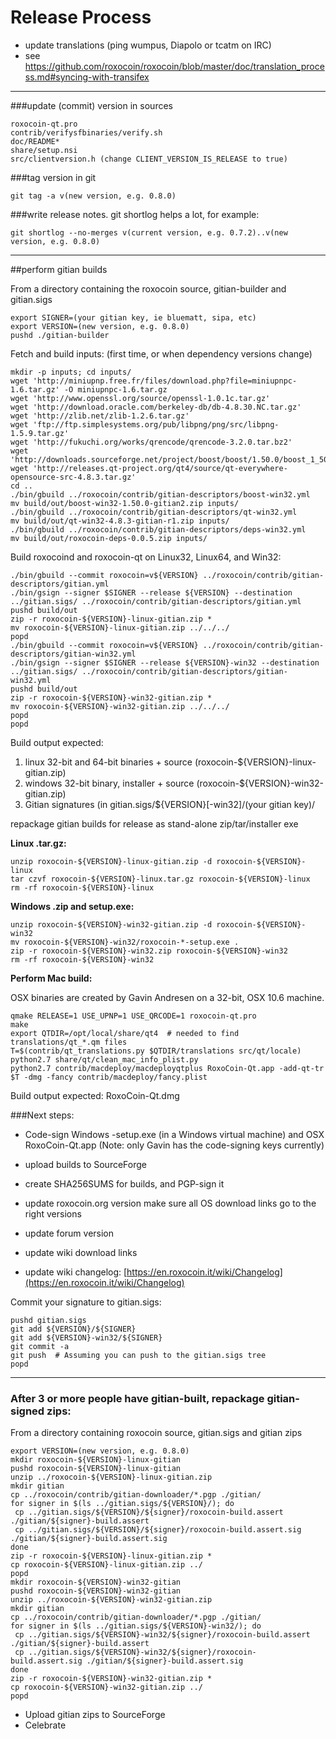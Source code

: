 Release Process
====================

* update translations (ping wumpus, Diapolo or tcatm on IRC)
* see https://github.com/roxocoin/roxocoin/blob/master/doc/translation_process.md#syncing-with-transifex

* * *

###update (commit) version in sources


	roxocoin-qt.pro
	contrib/verifysfbinaries/verify.sh
	doc/README*
	share/setup.nsi
	src/clientversion.h (change CLIENT_VERSION_IS_RELEASE to true)

###tag version in git

	git tag -a v(new version, e.g. 0.8.0)

###write release notes. git shortlog helps a lot, for example:

	git shortlog --no-merges v(current version, e.g. 0.7.2)..v(new version, e.g. 0.8.0)

* * *

##perform gitian builds

 From a directory containing the roxocoin source, gitian-builder and gitian.sigs
  
	export SIGNER=(your gitian key, ie bluematt, sipa, etc)
	export VERSION=(new version, e.g. 0.8.0)
	pushd ./gitian-builder

 Fetch and build inputs: (first time, or when dependency versions change)

	mkdir -p inputs; cd inputs/
	wget 'http://miniupnp.free.fr/files/download.php?file=miniupnpc-1.6.tar.gz' -O miniupnpc-1.6.tar.gz
	wget 'http://www.openssl.org/source/openssl-1.0.1c.tar.gz'
	wget 'http://download.oracle.com/berkeley-db/db-4.8.30.NC.tar.gz'
	wget 'http://zlib.net/zlib-1.2.6.tar.gz'
	wget 'ftp://ftp.simplesystems.org/pub/libpng/png/src/libpng-1.5.9.tar.gz'
	wget 'http://fukuchi.org/works/qrencode/qrencode-3.2.0.tar.bz2'
	wget 'http://downloads.sourceforge.net/project/boost/boost/1.50.0/boost_1_50_0.tar.bz2'
	wget 'http://releases.qt-project.org/qt4/source/qt-everywhere-opensource-src-4.8.3.tar.gz'
	cd ..
	./bin/gbuild ../roxocoin/contrib/gitian-descriptors/boost-win32.yml
	mv build/out/boost-win32-1.50.0-gitian2.zip inputs/
	./bin/gbuild ../roxocoin/contrib/gitian-descriptors/qt-win32.yml
	mv build/out/qt-win32-4.8.3-gitian-r1.zip inputs/
	./bin/gbuild ../roxocoin/contrib/gitian-descriptors/deps-win32.yml
	mv build/out/roxocoin-deps-0.0.5.zip inputs/

 Build roxocoind and roxocoin-qt on Linux32, Linux64, and Win32:
  
	./bin/gbuild --commit roxocoin=v${VERSION} ../roxocoin/contrib/gitian-descriptors/gitian.yml
	./bin/gsign --signer $SIGNER --release ${VERSION} --destination ../gitian.sigs/ ../roxocoin/contrib/gitian-descriptors/gitian.yml
	pushd build/out
	zip -r roxocoin-${VERSION}-linux-gitian.zip *
	mv roxocoin-${VERSION}-linux-gitian.zip ../../../
	popd
	./bin/gbuild --commit roxocoin=v${VERSION} ../roxocoin/contrib/gitian-descriptors/gitian-win32.yml
	./bin/gsign --signer $SIGNER --release ${VERSION}-win32 --destination ../gitian.sigs/ ../roxocoin/contrib/gitian-descriptors/gitian-win32.yml
	pushd build/out
	zip -r roxocoin-${VERSION}-win32-gitian.zip *
	mv roxocoin-${VERSION}-win32-gitian.zip ../../../
	popd
	popd

  Build output expected:

  1. linux 32-bit and 64-bit binaries + source (roxocoin-${VERSION}-linux-gitian.zip)
  2. windows 32-bit binary, installer + source (roxocoin-${VERSION}-win32-gitian.zip)
  3. Gitian signatures (in gitian.sigs/${VERSION}[-win32]/(your gitian key)/

repackage gitian builds for release as stand-alone zip/tar/installer exe

**Linux .tar.gz:**

	unzip roxocoin-${VERSION}-linux-gitian.zip -d roxocoin-${VERSION}-linux
	tar czvf roxocoin-${VERSION}-linux.tar.gz roxocoin-${VERSION}-linux
	rm -rf roxocoin-${VERSION}-linux

**Windows .zip and setup.exe:**

	unzip roxocoin-${VERSION}-win32-gitian.zip -d roxocoin-${VERSION}-win32
	mv roxocoin-${VERSION}-win32/roxocoin-*-setup.exe .
	zip -r roxocoin-${VERSION}-win32.zip roxocoin-${VERSION}-win32
	rm -rf roxocoin-${VERSION}-win32

**Perform Mac build:**

  OSX binaries are created by Gavin Andresen on a 32-bit, OSX 10.6 machine.

	qmake RELEASE=1 USE_UPNP=1 USE_QRCODE=1 roxocoin-qt.pro
	make
	export QTDIR=/opt/local/share/qt4  # needed to find translations/qt_*.qm files
	T=$(contrib/qt_translations.py $QTDIR/translations src/qt/locale)
	python2.7 share/qt/clean_mac_info_plist.py
	python2.7 contrib/macdeploy/macdeployqtplus RoxoCoin-Qt.app -add-qt-tr $T -dmg -fancy contrib/macdeploy/fancy.plist

 Build output expected: RoxoCoin-Qt.dmg

###Next steps:

* Code-sign Windows -setup.exe (in a Windows virtual machine) and
  OSX RoxoCoin-Qt.app (Note: only Gavin has the code-signing keys currently)

* upload builds to SourceForge

* create SHA256SUMS for builds, and PGP-sign it

* update roxocoin.org version
  make sure all OS download links go to the right versions

* update forum version

* update wiki download links

* update wiki changelog: [https://en.roxocoin.it/wiki/Changelog](https://en.roxocoin.it/wiki/Changelog)

Commit your signature to gitian.sigs:

	pushd gitian.sigs
	git add ${VERSION}/${SIGNER}
	git add ${VERSION}-win32/${SIGNER}
	git commit -a
	git push  # Assuming you can push to the gitian.sigs tree
	popd

-------------------------------------------------------------------------

### After 3 or more people have gitian-built, repackage gitian-signed zips:

From a directory containing roxocoin source, gitian.sigs and gitian zips

	export VERSION=(new version, e.g. 0.8.0)
	mkdir roxocoin-${VERSION}-linux-gitian
	pushd roxocoin-${VERSION}-linux-gitian
	unzip ../roxocoin-${VERSION}-linux-gitian.zip
	mkdir gitian
	cp ../roxocoin/contrib/gitian-downloader/*.pgp ./gitian/
	for signer in $(ls ../gitian.sigs/${VERSION}/); do
	 cp ../gitian.sigs/${VERSION}/${signer}/roxocoin-build.assert ./gitian/${signer}-build.assert
	 cp ../gitian.sigs/${VERSION}/${signer}/roxocoin-build.assert.sig ./gitian/${signer}-build.assert.sig
	done
	zip -r roxocoin-${VERSION}-linux-gitian.zip *
	cp roxocoin-${VERSION}-linux-gitian.zip ../
	popd
	mkdir roxocoin-${VERSION}-win32-gitian
	pushd roxocoin-${VERSION}-win32-gitian
	unzip ../roxocoin-${VERSION}-win32-gitian.zip
	mkdir gitian
	cp ../roxocoin/contrib/gitian-downloader/*.pgp ./gitian/
	for signer in $(ls ../gitian.sigs/${VERSION}-win32/); do
	 cp ../gitian.sigs/${VERSION}-win32/${signer}/roxocoin-build.assert ./gitian/${signer}-build.assert
	 cp ../gitian.sigs/${VERSION}-win32/${signer}/roxocoin-build.assert.sig ./gitian/${signer}-build.assert.sig
	done
	zip -r roxocoin-${VERSION}-win32-gitian.zip *
	cp roxocoin-${VERSION}-win32-gitian.zip ../
	popd

- Upload gitian zips to SourceForge
- Celebrate 
